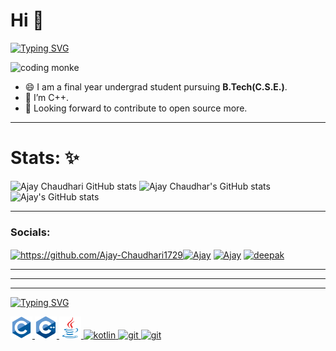 # Hi  👋

[![Typing SVG](https://readme-typing-svg.herokuapp.com?font=Fira+Code&pause=1000&width=435&lines=Hey+there+I+am+Ajay+Chaudhari)](https://git.io/typing-svg)

<img src="https://user-images.githubusercontent.com/60574055/183017625-af0779ae-0090-406c-867b-1e8ba1995484.gif" alt="coding monke" width="380"/>

- 😄 I am a final year undergrad student pursuing **B.Tech(C.S.E.)**.
- 🌱 I’m C++.
- 🎯 Looking forward to contribute to open source more.

***

# Stats: ✨

<img src="https://github-readme-stats.vercel.app/api?username=Ajay-Chaudhari1729&show_icons=true&theme=tokyonight" alt="Ajay Chaudhari GitHub stats" width="400"/> 
<img src="https://github-readme-streak-stats.herokuapp.com?user=Ajay-Chaudhari1729&theme=radical" alt="Ajay Chaudhar's GitHub stats" width="400"/>
<img src="https://github-readme-stats.vercel.app/api/top-langs/?username=Ajay-Chaudhari1729&show_icons=true&theme=tokyonight" alt="Ajay's GitHub stats" width="300"/>

---

### Socials:

<p align="left">
<a href="https://github.com/Ajay-Chaudhari1729" target="blank"><img align="center" src="https://raw.githubusercontent.com/rahuldkjain/github-profile-readme-generator/master/src/images/icons/Social/github.svg" alt="https://github.com/Ajay-Chaudhari1729" height="30" width="40" /></
<a href="https://www.linkedin.com/in/ajay-chaudhari-1448381b1/" target="blank"><img align="center" src="https://raw.githubusercontent.com/rahuldkjain/github-profile-readme-generator/master/src/images/icons/Social/linked-in-alt.svg" alt="Ajay" height="30" width="40" /></a>
<a href="https://www.codechef.com/users/hello_aj" target="blank"><img align="center" src="https://cdn.jsdelivr.net/npm/simple-icons@3.1.0/icons/codechef.svg" alt="Ajay" height="30" width="40" /></a>
 <a href="" target="blank"><img align="center" src="https://user-images.githubusercontent.com/74807364/219881416-643467e8-8fa8-4297-9553-8bb7d77040e5.png" alt="deepak" height="30" width="40" /></a>

---


</p>

---
---

[![Typing SVG](https://readme-typing-svg.demolab.com?font=Fira+Code&size=30&duration=4500&pause=10&width=700&lines=Languages+and+Tools%3A)](https://git.io/typing-svg)
<p align="left"> 
  <a href="https://www.cprogramming.com/" target="_blank"> <img src="https://raw.githubusercontent.com/devicons/devicon/master/icons/c/c-original.svg" alt="c" width="35" height="35"/> </a> 
  <a href="https://www.w3schools.com/cpp/" target="_blank"> <img src="https://raw.githubusercontent.com/devicons/devicon/master/icons/cplusplus/cplusplus-original.svg" alt="cplusplus" width="35" height="35"/> </a> 
  <a href="https://www.java.com" target="_blank"> <img src="https://raw.githubusercontent.com/devicons/devicon/master/icons/java/java-original.svg" alt="java" width="35" height="35"/> </a> 
  <a href="https://kotlinlang.org" target="_blank"> <img src="https://www.vectorlogo.zone/logos/kotlinlang/kotlinlang-icon.svg" alt="kotlin" width="33" height="33"/> </a>
  <a href="https://git-scm.com/" target="_blank"> <img src="https://www.vectorlogo.zone/logos/git-scm/git-scm-icon.svg" alt="git" width="35" height="35"/> </a>
 <a href="https://docs.python.org/3/" target="_blank"> <img src="https://i.pinimg.com/originals/ca/00/60/ca0060f3414e6e20b75983acddafad53.gif" alt="git" width="35" height="35"/> </a> 
</p>
